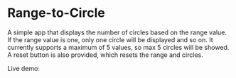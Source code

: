 # Range-to-Circle

A simple app that displays the number of circles based on the range value. If the range value is one, only one circle will be displayed and so on. It currently supports a maximum of 5 values, so max 5 circles will be showed. A reset button is also provided, which resets the range and circles.

Live demo: 
